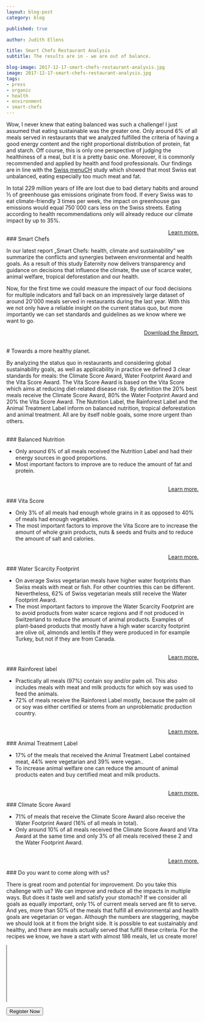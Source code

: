 ```yaml
---
layout: blog-post
category: blog

published: true

author: Judith Ellens

title: Smart Chefs Restaurant Analysis
subtitle: The results are in - we are out of balance.

blog-image: 2017-12-17-smart-chefs-restaurant-analysis.jpg
image: 2017-12-17-smart-chefs-restaurant-analysis.jpg
tags:
- press
- organic
- health
- environment
- smart-chefs
---
```


Wow, I never knew that eating balanced was such a challenge! I just assumed that eating sustainable was the greater one. Only around 6% of all meals served in restaurants that we analyzed fulfilled the criteria of having a good energy content and the right proportional distribution of protein, fat and starch. Off course, this is only one perspective of judging the healthiness of a meal, but it is a pretty basic one. Moreover, it is commonly recommended and applied by health and food professionals. Our findings are in line with the <a href="https://www.blv.admin.ch/blv/de/home/dokumentation/nsb-news-list.msg-id-66016.html">Swiss menuCH</a> study which showed that most Swiss eat unbalanced, eating especially too much meat and fat.

In total 229 million years of life are lost due to bad dietary habits and around ⅓ of greenhouse gas emissions originate from food. If every Swiss was to eat climate-friendly 3 times per week, the impact on greenhouse gas emissions would equal 750´000 cars less on the Swiss streets. Eating according to health recommendations only will already reduce our climate impact by up to 35%.

<a style="float:right" href="/foodprint">Learn more.</a>

<br />
### Smart Chefs

In our latest report „Smart Chefs: health, climate and sustainability“ we summarize the conflicts and synergies between environmental and health goals. As a result of this study Eaternity now delivers transparency and guidance on decisions that influence the climate, the use of scarce water, animal welfare, tropical deforestation and our health.

Now, for the first time we could measure the impact of our food decisions for multiple indicators and fall back on an impressively large dataset of around 20'000 meals served in restaurants during the last year. With this we not only have a reliable insight on the current status quo, but more importantly we can set standards and guidelines as we know where we want to go.

<a style="float:right" href="/blog/smart-chefs-research-results">Download the Report.</a><br />

<br />
# Towards a more healthy planet.

By analyzing the status quo in restaurants and considering global sustainability goals, as well as applicability in practice we defined 3 clear standards for meals: the Climate Score Award, Water Footprint Award and the Vita Score Award. The Vita Score Award is based on the Vita Score which aims at reducing diet-related disease risk. By definition the 20% best meals receive the Climate Score Award, 80% the Water Footprint Award and 20% the Vita Score Award. The Nutrition Label, the Rainforest Label and the Animal Treatment Label inform on balanced nutrition, tropical deforestation and animal treatment. All are by itself noble goals, some more urgent than others.

<br />
### Balanced Nutrition

* Only around 6% of all meals received the Nutrition Label and had their energy sources in good proportions.
* Most important factors to improve are to reduce the amount of fat and protein.

<br /><a style="float:right" href="/foodprint/vita-score#nutrition">Learn more.</a>

<br />
### Vita Score

* Only 3% of all meals had enough whole grains in it as opposed to 40% of meals had enough vegetables.
* The most important factors to improve the Vita Score are to increase the amount of whole grain products, nuts & seeds and fruits and to reduce the amount of salt and calories.

<br /><a style="float:right" href="/foodprint/vita-score">Learn more.</a>

<br />
### Water Scarcity Footprint

* On average Swiss vegetarian meals have higher water footprints than Swiss meals with meat or fish. For other countries this can be different. Nevertheless, 62% of Swiss vegetarian meals still receive the Water Footprint Award.
* The most important factors to improve the Water Scarcity Footprint are to avoid products from water scarce regions and if not produced in Switzerland to reduce the amount of animal products. Examples of plant-based products that mostly have a high water scarcity footprint are olive oil, almonds and lentils if they were produced in for example Turkey, but not if they are from Canada.

<br /><a style="float:right" href="/foodprint/environmental-footprints#water">Learn more.</a>

<br />
### Rainforest label

* Practically all meals (97%) contain soy and/or palm oil. This also includes meals with meat and milk products for which soy was used to feed the animals.
* 72% of meals receive the Rainforest Label mostly, because the palm oil or soy was either certified or stems from an unproblematic production country.

<br /><a style="float:right" href="/foodprint/environmental-footprints#forest">Learn more.</a>

<br />
### Animal Treatment Label

* 17% of the meals that received the Animal Treatment Label contained meat, 44% were vegetarian and 39% were vegan..
* To increase animal welfare one can reduce the amount of animal products eaten and buy certified meat and milk products.

<br /><a style="float:right" href="/foodprint/environmental-footprints#animal">Learn more.</a>

<br />
### Climate Score Award

* 71% of meals that receive the Climate Score Award also receive the Water Footprint Award (16% of all meals in total).
* Only around 10% of all meals received the Climate Score Award and Vita Award at the same time and only 3% of all meals received these 2 and the Water Footprint Award.

<br /><a style="float:right" href="/foodprint/climate-score">Learn more.</a>

<br />
### Do you want to come along with us?

There is great room and potential for improvement. Do you take this challenge with us? We can improve and reduce all the impacts in multiple ways. But does it taste well and satisfy your stomach? If we consider all goals as equally important, only 1% of current meals served are fit to serve. And yes, more than 50% of the meals that fulfill all environmental and health goals are vegetarian or vegan. Although the numbers are staggering, maybe we should look at it from the bright side. It is possible to eat sustainably and healthy, and there are meals actually served that fulfill these criteria. For the recipes we know, we have a start with almost 186 meals, let us create more!

<div class="row push-bottom">
  <div class="col-xs-12 text-center">
		<hr width="1" size="500" style="width:1px;background-color:#333;height:150px">
    <a href="/app/get-the-app"><button>Register Now</button></a>
  </div>
</div>
